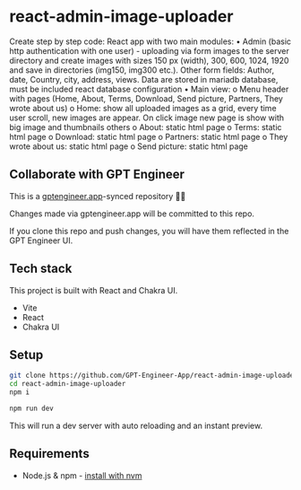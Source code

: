 # react-admin-image-uploader

Create step by step code: React app with two main modules:
•	Admin (basic http authentication with one user)  - uploading via form images to the server directory and create  images with sizes 150 px (width), 300, 600, 1024, 1920 and save in directories (img150, img300 etc.). Other form fields: Author, date, Country, city, address, views. Data are stored in mariadb database, must be included react database configuration
•	Main view:
o	Menu header with pages (Home, About, Terms, Download, Send picture, Partners, They wrote about us)
o	Home: show all uploaded images as a grid, every time user scroll, new images are appear. On click image new page is show with big image and thumbnails others
o	About: static html page
o	Terms: static html page
o	Download: static html page
o	Partners: static html page
o	They wrote about us: static html page
o	Send picture: static html page



## Collaborate with GPT Engineer

This is a [gptengineer.app](https://gptengineer.app)-synced repository 🌟🤖

Changes made via gptengineer.app will be committed to this repo.

If you clone this repo and push changes, you will have them reflected in the GPT Engineer UI.

## Tech stack

This project is built with React and Chakra UI.

- Vite
- React
- Chakra UI

## Setup

```sh
git clone https://github.com/GPT-Engineer-App/react-admin-image-uploader.git
cd react-admin-image-uploader
npm i
```

```sh
npm run dev
```

This will run a dev server with auto reloading and an instant preview.

## Requirements

- Node.js & npm - [install with nvm](https://github.com/nvm-sh/nvm#installing-and-updating)
